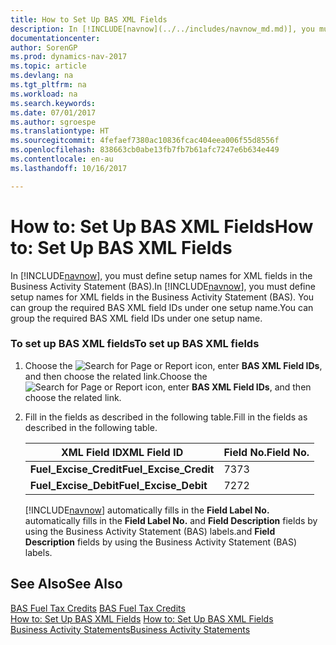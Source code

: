 ```yaml
---
title: How to Set Up BAS XML Fields
description: In [!INCLUDE[navnow](../../includes/navnow_md.md)], you must define setup names for XML fields in the Business Activity Statement (BAS). You can group the required BAS XML field IDs under one setup name.
documentationcenter: 
author: SorenGP
ms.prod: dynamics-nav-2017
ms.topic: article
ms.devlang: na
ms.tgt_pltfrm: na
ms.workload: na
ms.search.keywords: 
ms.date: 07/01/2017
ms.author: sgroespe
ms.translationtype: HT
ms.sourcegitcommit: 4fefaef7380ac10836fcac404eea006f55d8556f
ms.openlocfilehash: 838663cb0abe13fb7fb7b61afc7247e6b634e449
ms.contentlocale: en-au
ms.lasthandoff: 10/16/2017

---
```

# <a name="how-to-set-up-bas-xml-fields"></a><span data-ttu-id="03f16-104">How to: Set Up BAS XML Fields</span><span class="sxs-lookup"><span data-stu-id="03f16-104">How to: Set Up BAS XML Fields</span></span>
<span data-ttu-id="03f16-105">In [!INCLUDE[navnow](../../includes/navnow_md.md)], you must define setup names for XML fields in the Business Activity Statement (BAS).</span><span class="sxs-lookup"><span data-stu-id="03f16-105">In [!INCLUDE[navnow](../../includes/navnow_md.md)], you must define setup names for XML fields in the Business Activity Statement (BAS).</span></span> <span data-ttu-id="03f16-106">You can group the required BAS XML field IDs under one setup name.</span><span class="sxs-lookup"><span data-stu-id="03f16-106">You can group the required BAS XML field IDs under one setup name.</span></span>  
  
### <a name="to-set-up-bas-xml-fields"></a><span data-ttu-id="03f16-107">To set up BAS XML fields</span><span class="sxs-lookup"><span data-stu-id="03f16-107">To set up BAS XML fields</span></span>  
  
1.  <span data-ttu-id="03f16-108">Choose the ![Search for Page or Report](media/ui-search/search_small.png "Search for Page or Report icon") icon, enter **BAS XML Field IDs**, and then choose the related link.</span><span class="sxs-lookup"><span data-stu-id="03f16-108">Choose the ![Search for Page or Report](media/ui-search/search_small.png "Search for Page or Report icon") icon, enter **BAS XML Field IDs**, and then choose the related link.</span></span>  
  
2.  <span data-ttu-id="03f16-109">Fill in the fields as described in the following table.</span><span class="sxs-lookup"><span data-stu-id="03f16-109">Fill in the fields as described in the following table.</span></span>  
  
    |<span data-ttu-id="03f16-110">**XML Field ID**</span><span class="sxs-lookup"><span data-stu-id="03f16-110">**XML Field ID**</span></span>|<span data-ttu-id="03f16-111">**Field No.**</span><span class="sxs-lookup"><span data-stu-id="03f16-111">**Field No.**</span></span>|  
    |----------------------|-------------------|  
    |<span data-ttu-id="03f16-112">**Fuel_Excise_Credit**</span><span class="sxs-lookup"><span data-stu-id="03f16-112">**Fuel_Excise_Credit**</span></span>|<span data-ttu-id="03f16-113">73</span><span class="sxs-lookup"><span data-stu-id="03f16-113">73</span></span>|  
    |<span data-ttu-id="03f16-114">**Fuel_Excise_Debit**</span><span class="sxs-lookup"><span data-stu-id="03f16-114">**Fuel_Excise_Debit**</span></span>|<span data-ttu-id="03f16-115">72</span><span class="sxs-lookup"><span data-stu-id="03f16-115">72</span></span>|  
  
     [!INCLUDE[navnow](../../includes/navnow_md.md)]<span data-ttu-id="03f16-116"> automatically fills in the **Field Label No.**</span><span class="sxs-lookup"><span data-stu-id="03f16-116"> automatically fills in the **Field Label No.**</span></span> <span data-ttu-id="03f16-117">and **Field Description** fields by using the Business Activity Statement (BAS) labels.</span><span class="sxs-lookup"><span data-stu-id="03f16-117">and **Field Description** fields by using the Business Activity Statement (BAS) labels.</span></span>  
  
## <a name="see-also"></a><span data-ttu-id="03f16-118">See Also</span><span class="sxs-lookup"><span data-stu-id="03f16-118">See Also</span></span>  
 <span data-ttu-id="03f16-119">[BAS Fuel Tax Credits](bas-fuel-tax-credits.md) </span><span class="sxs-lookup"><span data-stu-id="03f16-119">[BAS Fuel Tax Credits](bas-fuel-tax-credits.md) </span></span>  
 <span data-ttu-id="03f16-120">[How to: Set Up BAS XML Fields]() </span><span class="sxs-lookup"><span data-stu-id="03f16-120">[How to: Set Up BAS XML Fields]() </span></span>  
 [<span data-ttu-id="03f16-121">Business Activity Statements</span><span class="sxs-lookup"><span data-stu-id="03f16-121">Business Activity Statements</span></span>](business-activity-statements.md)
